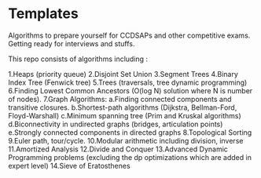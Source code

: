# Templates

Algorithms to prepare yourself for CCDSAPs and other competitive exams. 
Getting ready for interviews and stuffs.

This repo consists of algorithms including :

1.Heaps (priority queue)
2.Disjoint Set Union
3.Segment Trees
4.Binary Index Tree (Fenwick tree)
5.Trees (traversals, tree dynamic programming)
6.Finding Lowest Common Ancestors (O(log N) solution where N is number of nodes).
7.Graph Algorithms:
  a.Finding connected components and transitive closures.
  b.Shortest-path algorithms (Dijkstra, Bellman-Ford, Floyd-Warshall)
  c.Minimum spanning tree (Prim and Kruskal algorithms)
  d.Biconnectivity in undirected graphs (bridges, articulation points)
  e.Strongly connected components in directed graphs
8.Topological Sorting
9.Euler path, tour/cycle.
10.Modular arithmetic including division, inverse
11.Amortized Analysis
12.Divide and Conquer
13.Advanced Dynamic Programming problems (excluding the dp optimizations which are added in expert level)
14.Sieve of Eratosthenes

